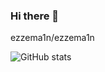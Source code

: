 ### Hi there 👋
ezzema1n/ezzema1n

![GitHub stats](https://github-readme-stats.vercel.app/api?username=ezzema1n&count_private=true&show_icons=true&theme=solarized-dark)
